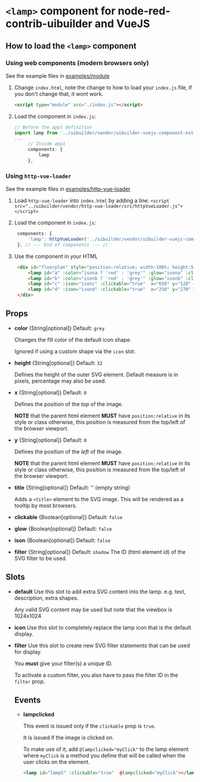 # `<lamp>` component for node-red-contrib-uibuilder and VueJS

## How to load the `<lamp>` component

### Using web components (modern browsers only)

See the example files in [examples/module](./examples/module)

1. Change `index.html`, note the change to how to load your `index.js` file, if you don't change that, it wont work.
   
   ```html
   <script type="module" src="./index.js"></script>
   ```

2. Load the component in `index.js`:

   ```javascript
   // Before the app1 definition
   import lamp from '../uibuilder/vendor/uibuilder-vuejs-component-extras/lamp/lamp-module.js'
   ...
        // Inside app1
        components: {
            lamp
        },
   ```


### Using `http-vue-loader`

See the example files in [examples/http-vue-loader](./examples/http-vue-loader)

1. Load `http-vue-loader` into `index.html` by adding a line: `<script src="../uibuilder/vendor/http-vue-loader/src/httpVueLoader.js"></script>`
2. Load the component in `index.js`:

   ```javascript
    components: {
        'lamp': httpVueLoader('../uibuilder/vendor/uibuilder-vuejs-component-extras/lamp/lamp.vue'),
    }, // --- End of components --- //
   ```
3. Use the component in your HTML
   
   ```html
    <div id="floorplan" style="position:relative; width:100%; height:50em; background:url(./serveimage.svg);">
        <lamp id="a" :color="isona ? 'red' : 'grey'" :glow="isona" :clickable="false" x="100" y="100" @bulbclicked="myClick" title="A: This one does not respond to clicks"><desc>Here we use a component slot to insert some more custom svg</desc></lamp>
        <lamp id="b" :color="isonb ? 'red' : 'grey'" :glow="isonb" :clickable="true"  x="270" y="120" @bulbclicked="myClick" title="B"><circle cx="50" cy="50" r="50"/></lamp>
        <lamp id="c" :ison="isonc" :clickable="true"  x="650" y="120" @bulbclicked="myClick" title="C"></lamp>
        <lamp id="d" :ison="isond" :clickable="true"  x="250" y="270" @bulbclicked="myClick" :title="'D: ' + (isond ? 'ON' : 'off')"></lamp>
    </div>
   ```

## Props

* **color** {String[optional]} Default: `grey`
  
  Changes the fill color of the default icon shape.

  Ignored if using a custom shape via the `icon` slot.

* **height** {String[optional]} Default: `32`
  
  Defines the height of the outer SVG element. Default measure is in pixels, percentage may also be used.

* **x** {String[optional]} Default: `0`
  
  Defines the position of the _top_ of the image.

  **NOTE** that the parent html element **MUST** have `position:relative` in its style or class otherwise, this position is measured from the top/left of the browser viewport.
  
* **y** {String[optional]} Default: `0`
  
  Defines the position of the _left_ of the image.

  **NOTE** that the parent html element **MUST** have `position:relative` in its style or class otherwise, this position is measured from the top/left of the browser viewport.
  
* **title** {String[optional]} Default: '' (empty string)
  
  Adds a `<title>` element to the SVG image. This will be rendered as a tooltip by most browsers.

* **clickable** {Boolean[optional]} Default: `false`
  

  
* **glow** {Boolean[optional]} Default: `false`
  
* **ison** {Boolean[optional]} Default: `false`
  
* **filter** {String[optional]} Default: `shadow`
  The ID (html element id) of the SVG filter to be used.

## Slots

* **default**
  Use this slot to add extra SVG content into the lamp. e.g. text, description, extra shapes.

  Any valid SVG content may be used but note that the viewbox is 1024x1024

* **icon**
  Use this slot to completely replace the lamp icon that is the default display.

* **filter**
  Use this slot to create new SVG filter statements that can be used for display.

  You **must** give your filter(s) a unique ID.

  To activate a custom filter, you also have to pass the filter ID in the `filter` prop.

  ## Events

  * **lampclicked**
  
     This event is issued only if the `clickable` prop is `true`.

     It is issued if the image is clicked on.

     To make use of it, add `@lampclicked="myClick"` to the lamp element
     where `myClick` is a method you define that will be called when the user
     clicks on the element.

     ```html
    <lamp id="lamp5" :clickable="true"  @lampclicked="myClick"></lamp>
    ```